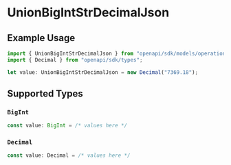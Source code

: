 # UnionBigIntStrDecimalJson

## Example Usage

```typescript
import { UnionBigIntStrDecimalJson } from "openapi/sdk/models/operations";
import { Decimal } from "openapi/sdk/types";

let value: UnionBigIntStrDecimalJson = new Decimal("7369.18");
```

## Supported Types

### `BigInt`

```typescript
const value: BigInt = /* values here */
```

### `Decimal`

```typescript
const value: Decimal = /* values here */
```

